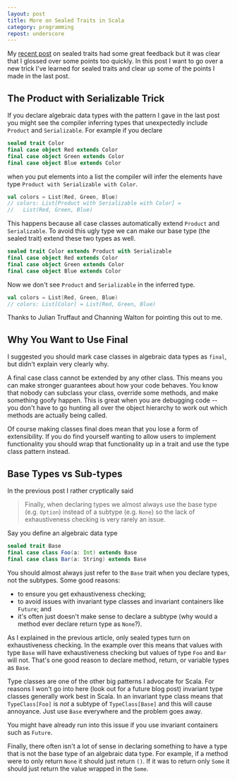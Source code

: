 ```yaml
---
layout: post
title: More on Sealed Traits in Scala
category: programming
repost: underscore
---
```


My [recent post][sealed-post] on sealed traits had some great feedback but it was clear that I glossed over some points too quickly. In this post I want to go over a new trick I've learned for sealed traits and clear up some of the points I made in the last post.

<!-- more -->

## The Product with Serializable Trick

If you declare algebraic data types with the pattern I gave in the last post you might see the compiler inferring types that unexpectedly include `Product` and `Serializable`. For example if you declare

```scala
sealed trait Color
final case object Red extends Color
final case object Green extends Color
final case object Blue extends Color
```

when you put elements into a list the compiler will infer the elements have type `Product with Serializable with Color`.

```scala
val colors = List(Red, Green, Blue)
// colors: List[Product with Serializable with Color] = 
//   List(Red, Green, Blue)
```

This happens because all case classes automatically extend `Product` and `Serializable`. To avoid this ugly type we can make our base type (the sealed trait) extend these two types as well.

```scala
sealed trait Color extends Product with Serializable
final case object Red extends Color
final case object Green extends Color
final case object Blue extends Color
```

Now we don't see `Product` and `Serializable` in the inferred type.

```scala
val colors = List(Red, Green, Blue)
// colors: List[Color] = List(Red, Green, Blue)
```

Thanks to Julian Truffaut and Channing Walton for pointing this out to me.

## Why You Want to Use Final

I suggested you should mark case classes in algebraic data types as `final`, but didn't explain very clearly why.

A final case class cannot be extended by any other class. This means you can make stronger guarantees about how your code behaves. You know that nobody can subclass your class, override some methods, and make something goofy happen. This is great when you are debugging code -- you don't have to go hunting all over the object hierarchy to work out which methods are actually being called.

Of course making classes final does mean that you lose a form of extensibility. If you do find yourself wanting to allow users to implement functionality you should wrap that functionality up in a trait and use the type class pattern instead.


## Base Types vs Sub-types

In the previous post I rather cryptically said

> Finally, when declaring types we almost always use the base type (e.g. `Option`) instead of a subtype (e.g. `None`) so the lack of exhaustiveness checking is very rarely an issue.

Say you define an algebraic data type

```scala
sealed trait Base
final case class Foo(a: Int) extends Base
final case class Bar(a: String) extends Base
```

You should almost always just refer to the `Base` trait when you declare types, not the subtypes. Some good reasons:

- to ensure you get exhaustiveness checking;
- to avoid issues with invariant type classes and invariant containers like `Future`; and
- it's often just doesn't make sense to declare a subtype (why would a method ever declare return type as `None`?).

As I explained in the previous article, only sealed types turn on exhaustiveness checking. In the example over this means that values with type `Base` will have exhaustiveness checking but values of type `Foo` and `Bar` will not. That's one good reason to declare method, return, or variable types as `Base`.

Type classes are one of the other big patterns I advocate for Scala. For reasons I won't go into here (look out for a future blog post) invariant type classes generally work best in Scala. In an invariant type class means that `TypeClass[Foo]` is *not* a subtype of `TypeClass[Base]` and this will cause annoyance. Just use `Base` everywhere and the problem goes away.

You might have already run into this issue if you use invariant containers such as `Future`.

Finally, there often isn't a lot of sense in declaring something to have a type that is not the base type of an algebraic data type. For example, if a method were to only return `None` it should just return `()`. If it was to return only `Some` it should just return the value wrapped in the `Some`.

[sealed-post]: @/posts/2015-06-02-everything-about-sealed.md
